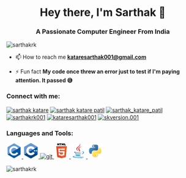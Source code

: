 <h1 align="center">Hey there, I'm Sarthak 👋</h1>
<h3 align="center">A Passionate Computer Engineer From India</h3>

<p align="left"> <img src="https://komarev.com/ghpvc/?username=sarthakrk&label=Profile%20views&color=0e75b6&style=flat" alt="sarthakrk" /> </p>

- 📫 How to reach me **kataresarthak001@gmail.com**

- ⚡ Fun fact **My code once threw an error just to test if I'm paying attention. It passed 😅**

<h3 align="left">Connect with me:</h3>
<p align="left">
<a href="https://linkedin.com/in/sarthak katare" target="blank"><img align="center" src="https://raw.githubusercontent.com/rahuldkjain/github-profile-readme-generator/master/src/images/icons/Social/linked-in-alt.svg" alt="sarthak katare" height="30" width="40" /></a>
<a href="https://fb.com/sarthak katare patil" target="blank"><img align="center" src="https://raw.githubusercontent.com/rahuldkjain/github-profile-readme-generator/master/src/images/icons/Social/facebook.svg" alt="sarthak katare patil" height="30" width="40" /></a>
<a href="https://instagram.com/sarthak_katare_patil" target="blank"><img align="center" src="https://raw.githubusercontent.com/rahuldkjain/github-profile-readme-generator/master/src/images/icons/Social/instagram.svg" alt="sarthak_katare_patil" height="30" width="40" /></a>
<a href="https://www.codechef.com/users/sarthakrk001" target="blank"><img align="center" src="https://cdn.jsdelivr.net/npm/simple-icons@3.1.0/icons/codechef.svg" alt="sarthakrk001" height="30" width="40" /></a>
<a href="https://auth.geeksforgeeks.org/user/kataresarthak001" target="blank"><img align="center" src="https://raw.githubusercontent.com/rahuldkjain/github-profile-readme-generator/master/src/images/icons/Social/geeks-for-geeks.svg" alt="kataresarthak001" height="30" width="40" /></a>
<a href="https://discord.gg/skversion.001" target="blank"><img align="center" src="https://raw.githubusercontent.com/rahuldkjain/github-profile-readme-generator/master/src/images/icons/Social/discord.svg" alt="skversion.001" height="30" width="40" /></a>
</p>

<h3 align="left">Languages and Tools:</h3>
<p align="left"> <a href="https://www.cprogramming.com/" target="_blank" rel="noreferrer"> <img src="https://raw.githubusercontent.com/devicons/devicon/master/icons/c/c-original.svg" alt="c" width="40" height="40"/> </a> <a href="https://www.w3schools.com/cpp/" target="_blank" rel="noreferrer"> <img src="https://raw.githubusercontent.com/devicons/devicon/master/icons/cplusplus/cplusplus-original.svg" alt="cplusplus" width="40" height="40"/> </a> <a href="https://git-scm.com/" target="_blank" rel="noreferrer"> <img src="https://www.vectorlogo.zone/logos/git-scm/git-scm-icon.svg" alt="git" width="40" height="40"/> </a> <a href="https://www.w3.org/html/" target="_blank" rel="noreferrer"> <img src="https://raw.githubusercontent.com/devicons/devicon/master/icons/html5/html5-original-wordmark.svg" alt="html5" width="40" height="40"/> </a> <a href="https://www.java.com" target="_blank" rel="noreferrer"> <img src="https://raw.githubusercontent.com/devicons/devicon/master/icons/java/java-original.svg" alt="java" width="40" height="40"/> </a> <a href="https://www.python.org" target="_blank" rel="noreferrer"> <img src="https://raw.githubusercontent.com/devicons/devicon/master/icons/python/python-original.svg" alt="python" width="40" height="40"/> </a> </p>

<p><img align="center" src="https://github-readme-stats.vercel.app/api/top-langs?username=sarthakrk&show_icons=true&locale=en&layout=compact" alt="sarthakrk" /></p>
